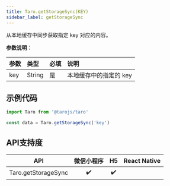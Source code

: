 ```yaml
---
title: Taro.getStorageSync(KEY)
sidebar_label: getStorageSync
---
```



从本地缓存中同步获取指定 key 对应的内容。

**参数说明：**

| 参数 | 类型 | 必填 | 说明 |
| :-- | :-- | :-- | :-- |
| key | String | 是 | 本地缓存中的指定的 key |

## 示例代码

```jsx
import Taro from '@tarojs/taro'

const data = Taro.getStorageSync('key')
```



## API支持度


| API | 微信小程序 | H5 | React Native |
| :-: | :-: | :-: | :-: |
| Taro.getStorageSync | ✔️ | ✔️ |  |

